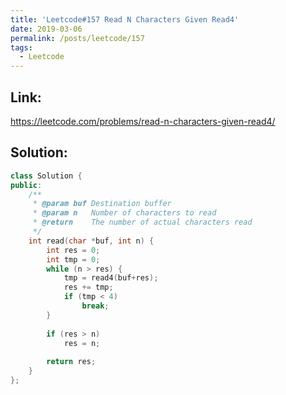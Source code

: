 ```yaml
---
title: 'Leetcode#157 Read N Characters Given Read4'
date: 2019-03-06
permalink: /posts/leetcode/157
tags:
  - Leetcode
---
```

## Link: ##
https://leetcode.com/problems/read-n-characters-given-read4/

## Solution: ##
```cpp
class Solution {
public:
    /**
     * @param buf Destination buffer
     * @param n   Number of characters to read
     * @return    The number of actual characters read
     */
    int read(char *buf, int n) {
        int res = 0;
        int tmp = 0;
        while (n > res) {
            tmp = read4(buf+res);
            res += tmp;
            if (tmp < 4)
                break;
        }
        
        if (res > n)
            res = n;
        
        return res;
    }
};
```
